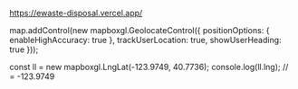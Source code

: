 https://ewaste-disposal.vercel.app/


map.addControl(new mapboxgl.GeolocateControl({
    positionOptions: {
        enableHighAccuracy: true
    },
    trackUserLocation: true,
    showUserHeading: true
}));


const ll = new mapboxgl.LngLat(-123.9749, 40.7736);
console.log(ll.lng); // = -123.9749
